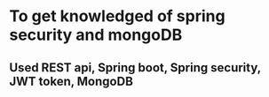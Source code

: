 # To get knowledged of spring security and mongoDB 
## Used REST api, Spring boot, Spring security, JWT token, MongoDB

